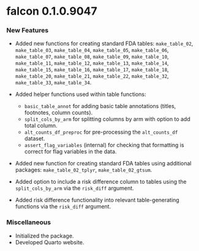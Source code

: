 # falcon 0.1.0.9047

### New Features
* Added new functions for creating standard FDA tables: `make_table_02`, `make_table_03`, `make_table_04`, `make_table_05`, 
  `make_table_06`, `make_table_07`, `make_table_08`, `make_table_09`, `make_table_10`, `make_table_11`, `make_table_12`, 
  `make_table_13`, `make_table_14`, `make_table_15`, `make_table_16`, `make_table_17`, `make_table_18`, `make_table_20`, 
  `make_table_21`, `make_table_22`, `make_table_32`, `make_table_33`, `make_table_34`.

* Added helper functions used within table functions:
  * `basic_table_annot` for adding basic table annotations (titles, footnotes, column counts).
  * `split_cols_by_arm` for splitting columns by arm with option to add total column.
  * `alt_counts_df_preproc` for pre-processing the `alt_counts_df` dataset.
  * `assert_flag_variables` (internal) for checking that formatting is correct for flag variables in the data.
* Added new function for creating standard FDA tables using additional packages: `make_table_02_tplyr`, `make_table_02_gtsum`.
* Added option to include a risk difference column to tables using the `split_cols_by_arm` via the `risk_diff` argument.
* Added risk difference functionality into relevant table-generating functions via the `risk_diff` argument.

### Miscellaneous
* Initialized the package.
* Developed Quarto website.
